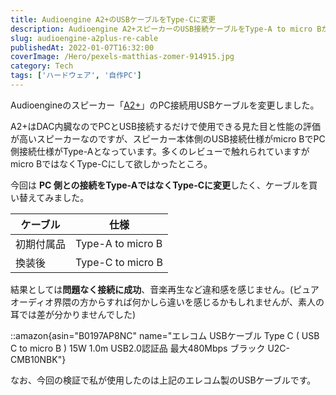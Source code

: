 ```yaml
---
title: Audioengine A2+のUSBケーブルをType-Cに変更
description: Audioengine A2+スピーカーのUSB接続ケーブルをType-A to micro BからType-C to micro Bに変更。DAC内蔵スピーカーでの互換性検証と音質への影響を確認した結果報告。
slug: audioengine-a2plus-re-cable
publishedAt: 2022-01-07T16:32:00
coverImage: /Hero/pexels-matthias-zomer-914915.jpg
category: Tech
tags: ['ハードウェア', '自作PC']
---
```


Audioengineのスピーカー「[A2+](https://www.amazon.co.jp/gp/product/B07RT9NBNZ/?tag=d6l0g03-22)」のPC接続用USBケーブルを変更しました。

A2+はDAC内臓なのでPCとUSB接続するだけで使用できる見た目と性能の評価が高いスピーカーなのですが、スピーカー本体側のUSB接続仕様がmicro BでPC側接続仕様がType-Aとなっています。多くのレビューで触れられていますがmicro BではなくType-Cにして欲しかったところ。

今回は **PC 側との接続をType-AではなくType-Cに変更**したく、ケーブルを買い替えてみました。

| ケーブル   | 仕様              |
| ---------- | ----------------- |
| 初期付属品 | Type-A to micro B |
| 換装後     | Type-C to micro B |

結果としては**問題なく接続に成功**、音楽再生など違和感を感じません。(ピュアオーディオ界隈の方からすれば何かしら違いを感じるかもしれませんが、素人の耳では差が分かりませんでした)

::amazon{asin="B0197AP8NC" name="エレコム USBケーブル Type C ( USB C to micro B ) 15W 1.0m USB2.0認証品 最大480Mbps ブラック U2C-CMB10NBK"}

なお、今回の検証で私が使用したのは上記のエレコム製のUSBケーブルです。
